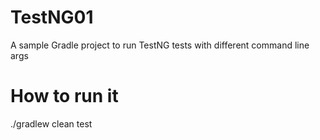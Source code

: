 # TestNG01

A sample Gradle project to run TestNG tests with different command line args

# How to run it

./gradlew clean test


